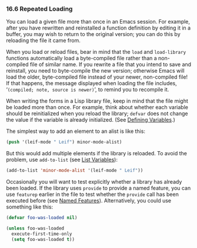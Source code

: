 

### 16.6 Repeated Loading

You can load a given file more than once in an Emacs session. For example, after you have rewritten and reinstalled a function definition by editing it in a buffer, you may wish to return to the original version; you can do this by reloading the file it came from.

When you load or reload files, bear in mind that the `load` and `load-library` functions automatically load a byte-compiled file rather than a non-compiled file of similar name. If you rewrite a file that you intend to save and reinstall, you need to byte-compile the new version; otherwise Emacs will load the older, byte-compiled file instead of your newer, non-compiled file! If that happens, the message displayed when loading the file includes, ‘`(compiled; note, source is newer)`’, to remind you to recompile it.

When writing the forms in a Lisp library file, keep in mind that the file might be loaded more than once. For example, think about whether each variable should be reinitialized when you reload the library; `defvar` does not change the value if the variable is already initialized. (See [Defining Variables](Defining-Variables.html).)

The simplest way to add an element to an alist is like this:

```lisp
(push '(leif-mode " Leif") minor-mode-alist)
```

But this would add multiple elements if the library is reloaded. To avoid the problem, use `add-to-list` (see [List Variables](List-Variables.html)):

```lisp
(add-to-list 'minor-mode-alist '(leif-mode " Leif"))
```

Occasionally you will want to test explicitly whether a library has already been loaded. If the library uses `provide` to provide a named feature, you can use `featurep` earlier in the file to test whether the `provide` call has been executed before (see [Named Features](Named-Features.html)). Alternatively, you could use something like this:

```lisp
(defvar foo-was-loaded nil)

(unless foo-was-loaded
  execute-first-time-only
  (setq foo-was-loaded t))
```

